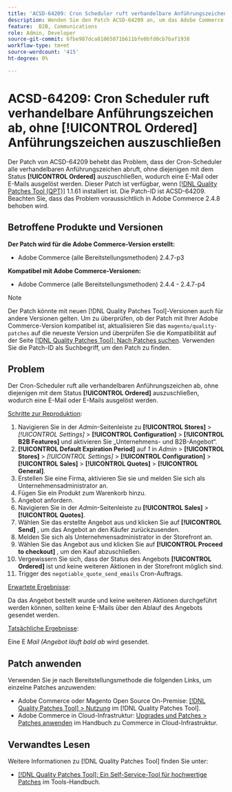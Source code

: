 ```yaml
---
title: 'ACSD-64209: Cron Scheduler ruft verhandelbare Anführungszeichen ab, ohne [!UICONTROL Ordered] Anführungszeichen auszuschließen'
description: Wenden Sie den Patch ACSD-64209 an, um das Adobe Commerce-Problem zu beheben, bei dem der Cron-Scheduler alle verhandelbaren Anführungszeichen abruft, ohne diejenigen mit dem Status [!UICONTROL Ordered] auszuschließen, wodurch eine E-Mail oder E-Mails ausgelöst werden.
feature:  B2B, Communications
role: Admin, Developer
source-git-commit: 6fbe987dca81065071b611bfe0bfd0cb7baf1938
workflow-type: tm+mt
source-wordcount: '415'
ht-degree: 0%

---
```


# ACSD-64209: Cron Scheduler ruft verhandelbare Anführungszeichen ab, ohne [!UICONTROL Ordered] Anführungszeichen auszuschließen

Der Patch von ACSD-64209 behebt das Problem, dass der Cron-Scheduler alle verhandelbaren Anführungszeichen abruft, ohne diejenigen mit dem Status **[!UICONTROL Ordered]** auszuschließen, wodurch eine E-Mail oder E-Mails ausgelöst werden. Dieser Patch ist verfügbar, wenn [[!DNL Quality Patches Tool (QPT)]](/help/tools/quality-patches-tool/quality-patches-tool-to-self-serve-quality-patches.md) 1.1.61 installiert ist. Die Patch-ID ist ACSD-64209. Beachten Sie, dass das Problem voraussichtlich in Adobe Commerce 2.4.8 behoben wird.

## Betroffene Produkte und Versionen

**Der Patch wird für die Adobe Commerce-Version erstellt:**

* Adobe Commerce (alle Bereitstellungsmethoden) 2.4.7-p3

**Kompatibel mit Adobe Commerce-Versionen:**

* Adobe Commerce (alle Bereitstellungsmethoden) 2.4.4 - 2.4.7-p4

>[!NOTE]
>
>Der Patch könnte mit neuen [!DNL Quality Patches Tool]-Versionen auch für andere Versionen gelten. Um zu überprüfen, ob der Patch mit Ihrer Adobe Commerce-Version kompatibel ist, aktualisieren Sie das `magento/quality-patches` auf die neueste Version und überprüfen Sie die Kompatibilität auf der Seite [[!DNL Quality Patches Tool]: Nach Patches suchen](https://experienceleague.adobe.com/tools/commerce-quality-patches/index.html?lang=de). Verwenden Sie die Patch-ID als Suchbegriff, um den Patch zu finden.

## Problem

Der Cron-Scheduler ruft alle verhandelbaren Anführungszeichen ab, ohne diejenigen mit dem Status **[!UICONTROL Ordered]** auszuschließen, wodurch eine E-Mail oder E-Mails ausgelöst werden.

<u>Schritte zur Reproduktion</u>:


1. Navigieren Sie in der *Admin*-Seitenleiste zu **[!UICONTROL Stores]** > *[!UICONTROL Settings]* > **[!UICONTROL Configuration]** > **[!UICONTROL B2B Features]** und aktivieren Sie „Unternehmens- und B2B-Angebot“.
1. **[!UICONTROL Default Expiration Period]** auf *1* in *Admin* > **[!UICONTROL Stores]** > *[!UICONTROL Settings]* > **[!UICONTROL Configuration]** > **[!UICONTROL Sales]** > **[!UICONTROL Quotes]** > **[!UICONTROL General]**.
1. Erstellen Sie eine Firma, aktivieren Sie sie und melden Sie sich als Unternehmensadministrator an.
1. Fügen Sie ein Produkt zum Warenkorb hinzu.
1. Angebot anfordern.
1. Navigieren Sie in der *Admin*-Seitenleiste zu **[!UICONTROL Sales]** > **[!UICONTROL Quotes]**.
1. Wählen Sie das erstellte Angebot aus und klicken Sie auf **[!UICONTROL Send]** , um das Angebot an den Käufer zurückzusenden.
1. Melden Sie sich als Unternehmensadministrator in der Storefront an.
1. Wählen Sie das Angebot aus und klicken Sie auf **[!UICONTROL Proceed to checkout]** , um den Kauf abzuschließen.
1. Vergewissern Sie sich, dass der Status des Angebots **[!UICONTROL Ordered]** ist und keine weiteren Aktionen in der Storefront möglich sind.
1. Trigger des `negotiable_quote_send_emails` Cron-Auftrags.


<u>Erwartete Ergebnisse</u>:

Da das Angebot bestellt wurde und keine weiteren Aktionen durchgeführt werden können, sollten keine E-Mails über den Ablauf des Angebots gesendet werden.

<u>Tatsächliche Ergebnisse</u>:

Eine E *Mail (Angebot läuft bald ab* wird gesendet.

## Patch anwenden

Verwenden Sie je nach Bereitstellungsmethode die folgenden Links, um einzelne Patches anzuwenden:

* Adobe Commerce oder Magento Open Source On-Premise: [[!DNL Quality Patches Tool] > Nutzung](/help/tools/quality-patches-tool/usage.md) im [!DNL Quality Patches Tool].
* Adobe Commerce in Cloud-Infrastruktur: [Upgrades und Patches > Patches anwenden](https://experienceleague.adobe.com/docs/commerce-cloud-service/user-guide/develop/upgrade/apply-patches.html?lang=de) im Handbuch zu Commerce in Cloud-Infrastruktur.

## Verwandtes Lesen

Weitere Informationen zu [!DNL Quality Patches Tool] finden Sie unter:

* [[!DNL Quality Patches Tool]: Ein Self-Service-Tool für hochwertige Patches](/help/tools/quality-patches-tool/quality-patches-tool-to-self-serve-quality-patches.md) im Tools-Handbuch.
